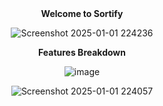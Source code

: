<div align="center">
<b>Welcome to Sortify</b>
</div>
</div>
<div align="center">

![Screenshot 2025-01-01 224236](https://github.com/user-attachments/assets/fc174ac3-ddf9-4a87-8856-ffab54f3ec7c)


</div>
<div align="center">
<b>Features Breakdown</b>
</div>
<div align="center">

![image](https://github.com/user-attachments/assets/e94bfcf8-f552-4994-b9af-22912e93e468)


</div>
<div align="center">

![Screenshot 2025-01-01 224057](https://github.com/user-attachments/assets/4adf7e7f-7de6-402a-b441-905c1a30db18)

</div>
